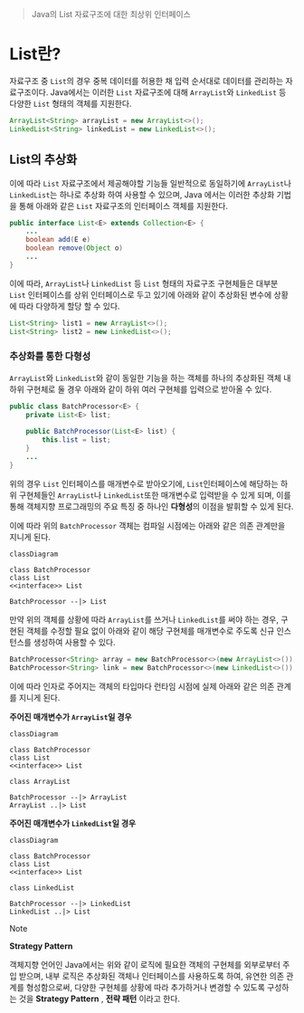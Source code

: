 > Java의 List 자료구조에 대한 최상위 인터페이스

# List란?
자료구조 중 `List`의 경우 중복 데이터를 허용한 채 입력 순서대로 데이터를 관리하는 자료구조이다. Java에서는 이러한 `List` 자료구조에 대해 `ArrayList`와 `LinkedList` 등 다양한 `List` 형태의 객체를 지원한다.
```java
ArrayList<String> arrayList = new ArrayList<>();
LinkedList<String> linkedList = new LinkedList<>();
```


## List의 추상화
이에 따라 `List` 자료구조에서 제공해야할 기능들 일반적으로 동일하기에 `ArrayList`나 `LinkedList`는 하나로 추상화 하여 사용할 수 있으며, Java 에서는 이러한 추상화 기법을 통해 아래와 같은 `List` 자료구조의 인터페이스 객체를 지원한다.

```java
public interface List<E> extends Collection<E> {
	...
	boolean add(E e)
	boolean remove(Object o)
	...
}
```

이에 따라, `ArrayList`나 `LinkedList` 등 `List` 형태의 자료구조 구현체들은 대부분 `List` 인터페이스를 상위 인터페이스로 두고 있기에 아래와 같이 추상화된 변수에 상황에 따라 다양하게 할당 할 수 있다.
```java
List<String> list1 = new ArrayList<>();
List<String> list2 = new LinkedList<>();
```

### 추상화를 통한 다형성
`ArrayList`와 `LinkedList`와 같이 동일한 기능을 하는 객체를 하나의 추상화된 객체 내 하위 구현체로 둘 경우 아래와 같이 하위 여러 구현체를 입력으로 받아올 수 있다.
```java
public class BatchProcessor<E> {  
    private List<E> list;  
  
    public BatchProcessor(List<E> list) {  
        this.list = list;  
    }
    ...
}
```

위의 경우 `List` 인터페이스를 매개변수로 받아오기에, `List`인터페이스에 해당하는 하위 구현체들인 `ArrayList`나 `LinkedList`또한 매개변수로 입력받을 수 있게 되며, 이를 통해 객체지향 프로그래밍의 주요 특징 중 하나인 **다형성**의 이점을 발휘할 수 있게 된다.

이에 따라 위의 `BatchProcessor` 객체는 컴파일 시점에는 아래와 같은 의존 관계만을 지니게 된다.

```mermaid
classDiagram

class BatchProcessor
class List
<<interface>> List

BatchProcessor --|> List
```

만약 위의 객체를 상황에 따라 `ArrayList`를 쓰거나 `LinkedList`를 써야 하는 경우, 구현된 객체를 수정할 필요 없이 아래와 같이 해당 구현체를 매개변수로 주도록 신규 인스턴스를 생성하여 사용할 수 있다.
```java
BatchProcessor<String> array = new BatchProcessor<>(new ArrayList<>()); 
BatchProcessor<String> link = new BatchProcessor<>(new LinkedList<>());
```

이에 따라 인자로 주어지는 객체의 타입마다 런타임 시점에 실제 아래와 같은 의존 관계를 지니게 된다.

**주어진 매개변수가 `ArrayList`일 경우**
```mermaid
classDiagram

class BatchProcessor
class List
<<interface>> List

class ArrayList

BatchProcessor --|> ArrayList
ArrayList ..|> List
```

**주어진 매개변수가 `LinkedList`일 경우**
```mermaid
classDiagram

class BatchProcessor
class List
<<interface>> List

class LinkedList

BatchProcessor --|> LinkedList
LinkedList ..|> List
```

> [!NOTE]
> **Strategy Pattern**
> 
> 객체지향 언어인 Java에서는 위와 같이 로직에 필요한 객체의 구현체를 외부로부터 주입 받으며, 내부 로직은 추상화된 객체나 인터페이스를 사용하도록 하여, 유연한 의존 관계를 형성함으로써, 다양한 구현체를 상황에 따라 추가하거나 변경할 수 있도록 구성하는 것을 **Strategy Pattern** , **전략 패턴** 이라고 한다.